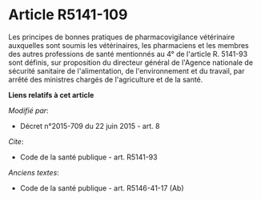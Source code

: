 # Article R5141-109

Les principes de bonnes pratiques de pharmacovigilance vétérinaire auxquelles sont soumis les vétérinaires, les pharmaciens
et les membres des autres professions de santé mentionnés au 4° de l'article R. 5141-93 sont définis, sur proposition du
directeur général de l'Agence nationale de sécurité sanitaire de l'alimentation, de l'environnement et du travail, par arrêté
des ministres chargés de l'agriculture et de la santé.

**Liens relatifs à cet article**

_Modifié par_:

  - Décret n°2015-709 du 22 juin 2015 - art. 8

_Cite_:

  - Code de la santé publique - art. R5141-93

_Anciens textes_:

  - Code de la santé publique - art. R5146-41-17 (Ab)

